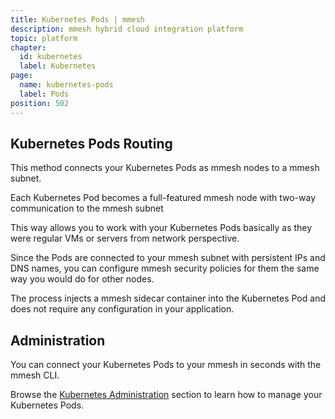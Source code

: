 ```yaml
---
title: Kubernetes Pods | mmesh
description: mmesh hybrid cloud integration platform
topic: platform
chapter:
  id: kubernetes
  label: Kubernetes
page:
  name: kubernetes-pods
  label: Pods
position: 502
---
```


## Kubernetes Pods Routing

This method connects your Kubernetes Pods as mmesh nodes to a mmesh subnet.

Each Kubernetes Pod becomes a full-featured mmesh node with two-way communication to the mmesh subnet

This way allows you to work with your Kubernetes Pods basically as they were regular VMs or servers from network perspective.

Since the Pods are connected to your mmesh subnet with persistent IPs and DNS names, you can configure mmesh security policies for them the same way you would do for other nodes.

The process injects a mmesh sidecar container into the Kubernetes Pod and does not require any configuration in your application.

## Administration

You can connect your Kubernetes Pods to your mmesh in seconds with the mmesh CLI.

Browse the [Kubernetes Administration](/docs/platform/administration/kubernetes) section
to learn how to manage your Kubernetes Pods.

